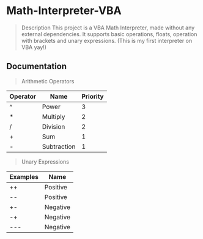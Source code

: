 # Math-Interpreter-VBA
> Description
This project is a VBA Math Interpreter, made without any external dependencies. It supports basic operations, floats, operation with brackets and unary expressions.
(This is my first interpreter on VBA yay!)

## Documentation
> Arithmetic Operators

| Operator | Name | Priority |
| --- | --- | --- |
| ^ | Power | 3 |
| * | Multiply | 2 |
| / | Division | 2 |
| + | Sum | 1 |
| - | Subtraction | 1 |

> Unary Expressions

| Examples | Name |
| --- | --- |
| ++ | Positive | 
| -- | Positive | 
| +- | Negative | 
| -+ | Negative | 
| --- | Negative | 
